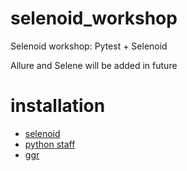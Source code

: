 # selenoid_workshop
Selenoid workshop: Pytest + Selenoid

Allure and Selene will be added in future


# installation
- [selenoid](https://aerokube.com/selenoid/latest) 
- [python staff](https://medium.com/@briantorresgil/definitive-guide-to-python-on-mac-osx-65acd8d969d0)
- [ggr](https://aerokube.com/ggr/latest/)
